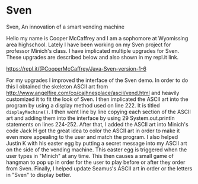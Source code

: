 # Sven
Sven, An innovation of a smart vending machine 

Hello my name is Cooper McCaffrey and I am a sophomore at Wyomissing area highschool. Lately I have been working on my Sven project for professor Minich's class. I have implicated multiple upgrades for Sven. These upgrades are described below and  also shown in my repl.it link.

https://repl.it/@CooperMcCaffrey/Java-Sven-version-1-6

For my upgrades I improved the interface of the Sven demo. In order to do this I obtained the skeleton ASCII art from http://www.angelfire.com/co/cajhnesplace/ascii/vend.html and heavily customized it to fit the look of Sven. I then implicated the ASCII art into the program by using a display method used on line 222. It is titled ```displayMachine()```. I then went line by line copying each section of the ASCII art and adding them into the interface by using 29 System.out.println statements on lines 224-252. After that, I added the ASCII art into Minich's code Jack H got the great idea to color the ASCII art in order to make it even more appealing to the user and match the program. I also helped Justin K with his easter egg by putting a secret message into my ASCII art on the side of the vending machine. This easter egg is triggered when the user types in "Minich" at any time. This then causes a small game of hangman to pop up in order for the user to play before or after they order from Sven. Finally, I helped update Seamus's ASCII art in order or the letters in "Sven" to display better.  
